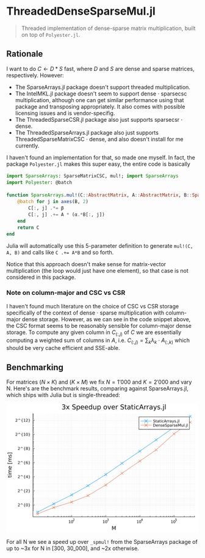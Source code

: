 # ThreadedDenseSparseMul.jl

> Threaded implementation of dense-sparse matrix multiplication, built on top of `Polyester.jl`.

## Rationale
I want to do $C \leftarrow D*S$ fast, where $D$ and $S$ are dense and sparse matrices, respectively. However:
- The SparseArrays.jl package doesn't support threaded multiplication.
- The IntelMKL.jl package doesn't seem to support dense $\cdot$ sparsecsc multiplication, although one can get similar performance using that package and transposing appropriately. It also comes with possible licensing issues and is vendor-specifig.
- The ThreadedSparseCSR.jl package also just supports sparsecsr $\cdot$ dense.
- The ThreadedSparseArrays.jl package also just supports ThreadedSparseMatrixCSC $\cdot$ dense, and also doesn't install for me currently.

I haven't found an implementation for that, so made one myself. In fact, the package `Polyester.jl` makes this super easy, the entire code is basically
```julia
import SparseArrays: SparseMatrixCSC, mul!; import SparseArrays
import Polyester: @batch

function SparseArrays.mul!(C::AbstractMatrix, A::AbstractMatrix, B::SparseMatrixCSC, α::Number, β::Number)
    @batch for j in axes(B, 2)
        C[:, j] .*= β
        C[:, j] .+= A * (α.*B[:, j])
    end
    return C
end
```

Julia will automatically use this 5-parameter definition to generate `mul!(C, A, B)` and calls like `C .+= A*B` and so forth.

Notice that this approach doesn't make sense for matrix-vector multiplication (the loop would just have one element), so that case is not considered in this package.


### Note on column-major and CSC vs CSR
I haven't found much literature on the choice of CSC vs CSR storage specifically of the context of dense $\cdot$ sparse multiplication with column-major dense storage.
However, as we can see in the code snippet above, the CSC format seems to be reasonably sensible for column-major dense storage.
To compute any given column in $C_{(:,j)}$ of $C$ we are essentially computing a weighted sum of columns in $A$, i.e. $C_{(:,j)} = \sum_k \lambda_k \cdot A_{(:,k)}$ which should be very cache efficient and SSE-able.

## Benchmarking
For matrices $(N\times K)$ and $(K\times M)$ we fix $N=1'000$ and $K=2'000$ and vary N.
Here's are the benchmark results, comparing against SparseArrays.jl, which ships with Julia but is single-threaded:

![scaling benchmark](/benchmark/scaling.png)

For all N we see a speed up over `_spmul!` from the SparseArrays package of up to ~3x for N in [300, 30_000], and ~2x otherwise.
